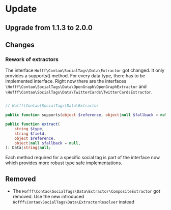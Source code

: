 # Update 

## Upgrade from 1.1.3 to 2.0.0

## Changes

### Rework of extractors

The interface `Hofff\Contao\SocialTags\Data\Extractor` got changed. It only provides a supports() method. For every data
type, there has to be implemented interface. Right now there are the interfaces `\Hofff\Contao\SocialTags\Data\OpenGraph\OpenGraphExtractor` and
`\Hofff\Contao\SocialTags\Data\TwitterCards\TwitterCardsExtractor`.


```php

// Hofff\Contao\SocialTags\Data\Extractor

public function supports(object $reference, object|null $fallback = null): bool;

public function extract(
    string $type,
    string $field,
    object $reference,
    object|null $fallback = null,
): Data|string|null;

```

Each method required for a specific social tag is part of the interface now which provides more robust type safe 
implementations. 

## Removed

 - The `Hofff\Contao\SocialTags\Data\Extractor\CompositeExtractor` got removed. Use the new introduced
   `Hofff\Contao\SocialTags\Data\ExtractorResolver` instead
